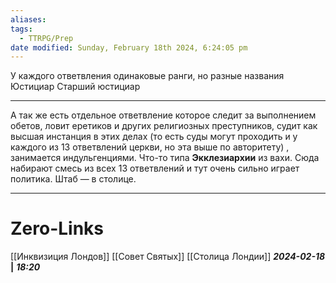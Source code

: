 ```yaml
---
aliases: 
tags:
  - TTRPG/Prep
date modified: Sunday, February 18th 2024, 6:24:05 pm
---
```

У каждого ответвления одинаковые ранги, но разные названия 
Юстициар
Старший юстициар

___
А так же есть отдельное ответвление которое следит за выполнением обетов, ловит еретиков и других религиозных преступников, судит как высшая инстанция в этих делах (то есть суды могут проходить и у каждого из 13 ответвлений церкви, но эта выше по авторитету) , занимается индульгенциями. Что-то типа **Экклезиархии** из вахи. Сюда набирают смесь из всех 13 ответвлений и тут очень сильно играет политика. Штаб — в столице. 

___
# Zero-Links
[[Инквизиция Лондов]]
[[Совет Святых]]
[[Столица Лондии]]
***2024-02-18*** **|** ***18:20***